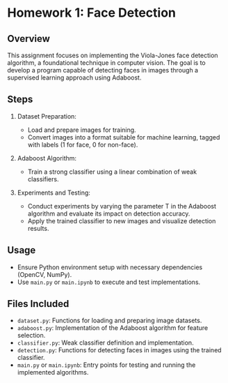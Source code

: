 # Homework 1: Face Detection

## Overview
This assignment focuses on implementing the Viola-Jones face detection algorithm, a foundational technique in computer vision. The goal is to develop a program capable of detecting faces in images through a supervised learning approach using Adaboost.

## Steps
1. Dataset Preparation:
   * Load and prepare images for training.
   * Convert images into a format suitable for machine learning, tagged with labels (1 for face, 0 for non-face).

2. Adaboost Algorithm:
   * Train a strong classifier using a linear combination of weak classifiers.

3. Experiments and Testing:
   * Conduct experiments by varying the parameter T in the Adaboost algorithm and evaluate its impact on detection accuracy.
   * Apply the trained classifier to new images and visualize detection results.

## Usage
* Ensure Python environment setup with necessary dependencies (OpenCV, NumPy).
* Use `main.py` or `main.ipynb` to execute and test implementations.

## Files Included
* `dataset.py`: Functions for loading and preparing image datasets.
* `adaboost.py`: Implementation of the Adaboost algorithm for feature selection.
* `classifier.py`: Weak classifier definition and implementation.
* `detection.py`: Functions for detecting faces in images using the trained classifier.
* `main.py` or `main.ipynb`: Entry points for testing and running the implemented algorithms.
